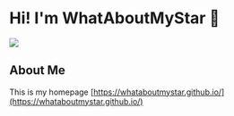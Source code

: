 # Hi! I'm WhatAboutMyStar 👋
<img align="top" src="https://github-readme-stats.vercel.app/api?username=WhatAboutMyStar&show_icons=true">

<!--
**WhatAboutMyStar/WhatAboutMyStar** is a ✨ _special_ ✨ repository because its `README.md` (this file) appears on your GitHub profile.

Here are some ideas to get you started:

- 🔭 I’m currently working on ...
- 🌱 I’m currently learning ...
- 👯 I’m looking to collaborate on ...
- 🤔 I’m looking for help with ...
- 💬 Ask me about ...
- 📫 How to reach me: ...
- 😄 Pronouns: ...
- ⚡ Fun fact: ...
-->

## About Me
This is my homepage [https://whataboutmystar.github.io/](https://whataboutmystar.github.io/)

